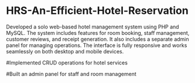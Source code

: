 # HRS-An-Efficient-Hotel-Reservation
Developed a solo web-based hotel management system using PHP and MySQL. The system includes features for room booking, staff management, customer reviews, and receipt generation. It also includes a separate admin panel for managing operations. The interface is fully responsive and works seamlessly on both desktop and mobile devices.

#Implemented CRUD operations for hotel services

#Built an admin panel for staff and room management
